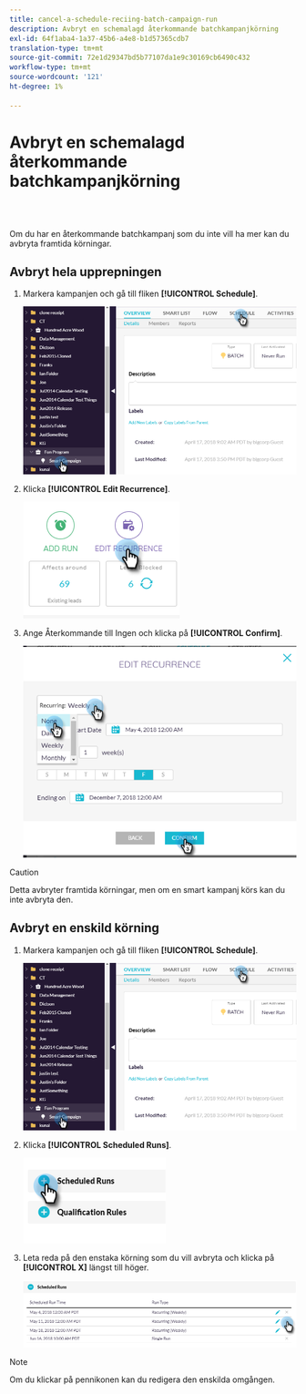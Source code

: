 ```yaml
---
title: cancel-a-schedule-reciing-batch-campaign-run
description: Avbryt en schemalagd återkommande batchkampanjkörning
exl-id: 64f1aba4-1a37-45b6-a4e8-b1d57365cdb7
translation-type: tm+mt
source-git-commit: 72e1d29347bd5b77107da1e9c30169cb6490c432
workflow-type: tm+mt
source-wordcount: '121'
ht-degree: 1%

---
```


# Avbryt en schemalagd återkommande batchkampanjkörning

<br> 

Om du har en återkommande batchkampanj som du inte vill ha mer kan du avbryta framtida körningar.

## Avbryt hela upprepningen

1. Markera kampanjen och gå till fliken **[!UICONTROL Schedule]**.

   ![Bild ett](/help/sky/assets/smart-campaigns/cancel-a-scheduled-recurring-batch-campaign-run/cancel-a-scheduled-recurring-batch-campaign-run-1.png)

1. Klicka **[!UICONTROL Edit Recurrence]**.

   ![Bild två](/help/sky/assets/smart-campaigns/cancel-a-scheduled-recurring-batch-campaign-run/cancel-a-scheduled-recurring-batch-campaign-run-2.png)

1. Ange Återkommande till Ingen och klicka på **[!UICONTROL Confirm]**.

   ![Bild tre](/help/sky/assets/smart-campaigns/cancel-a-scheduled-recurring-batch-campaign-run/cancel-a-scheduled-recurring-batch-campaign-run-3.png)

>[!CAUTION]
>
>Detta avbryter framtida körningar, men om en smart kampanj körs kan du inte avbryta den.

## Avbryt en enskild körning

1. Markera kampanjen och gå till fliken **[!UICONTROL Schedule]**.

   ![Bild fyra](/help/sky/assets/smart-campaigns/cancel-a-scheduled-recurring-batch-campaign-run/cancel-a-scheduled-recurring-batch-campaign-run-4.png)

1. Klicka **[!UICONTROL Scheduled Runs]**.

   ![Bild fem](/help/sky/assets/smart-campaigns/cancel-a-scheduled-recurring-batch-campaign-run/cancel-a-scheduled-recurring-batch-campaign-run-5.png)

1. Leta reda på den enstaka körning som du vill avbryta och klicka på **[!UICONTROL X]** längst till höger.

   ![Bild sex](/help/sky/assets/smart-campaigns/cancel-a-scheduled-recurring-batch-campaign-run/cancel-a-scheduled-recurring-batch-campaign-run-6.png)

>[!NOTE]
>
>Om du klickar på pennikonen kan du redigera den enskilda omgången.
